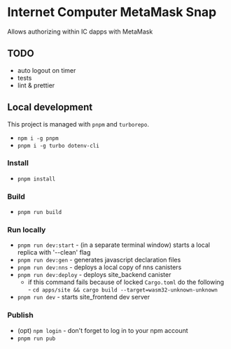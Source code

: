 # Internet Computer MetaMask Snap
Allows authorizing within IC dapps with MetaMask

## TODO
* auto logout on timer
* tests
* lint & prettier

## Local development
This project is managed with `pnpm` and `turborepo`.

* `npm i -g pnpm`
* `pnpm i -g turbo dotenv-cli`

### Install
* `pnpm install`

### Build
* `pnpm run build`

### Run locally
* `pnpm run dev:start` - (in a separate terminal window) starts a local replica with '--clean' flag
* `pnpm run dev:gen` - generates javascript declaration files
* `pnpm run dev:nns` - deploys a local copy of nns canisters
* `pnpm run dev:deploy` - deploys site_backend canister
    * if this command fails because of locked `Cargo.toml` do the following - `cd apps/site && cargo build --target=wasm32-unknown-unknown`
* `pnpm run dev` - starts site_frontend dev server

### Publish
* (opt) `npm login` - don't forget to log in to your npm account
* `pnpm run pub`